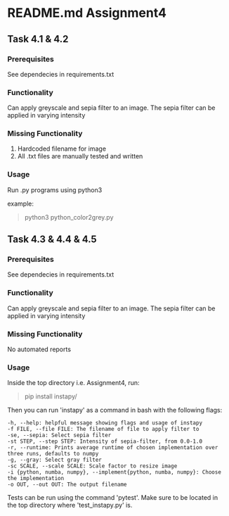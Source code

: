# README.md Assignment4

## Task 4.1 & 4.2

### Prerequisites

See dependecies in requirements.txt

### Functionality

Can apply greyscale and sepia filter to an image. The sepia filter can be applied in varying intensity

### Missing Functionality

1. Hardcoded filename for image
2. All .txt files are manually tested and written

### Usage

Run .py programs using python3

example:
>python3 python_color2grey.py

## Task 4.3 & 4.4 & 4.5

### Prerequisites

See dependecies in requirements.txt

### Functionality

Can apply greyscale and sepia filter to an image. The sepia filter can be applied in varying intensity

### Missing Functionality

No automated reports

### Usage

Inside the top directory i.e. Assignment4, run:
>pip install instapy/

Then you can run 'instapy' as a command in bash with the following flags:

    -h, --help: helpful message showing flags and usage of instapy
    -f FILE, --file FILE: The filename of file to apply filter to
    -se, --sepia: Select sepia filter
    -st STEP, --step STEP: Intensity of sepia-filter, from 0.0-1.0
    -r, --runtime: Prints average runtime of chosen implementation over three runs, defaults to numpy
    -g, --gray: Select gray filter
    -sc SCALE, --scale SCALE: Scale factor to resize image
    -i {python, numba, numpy}, --implement{python, numba, numpy}: Choose the implementation
    -o OUT, --out OUT: The output filename

Tests can be run using the command 'pytest'. Make sure to be located in the top directory where 'test_instapy.py' is.
